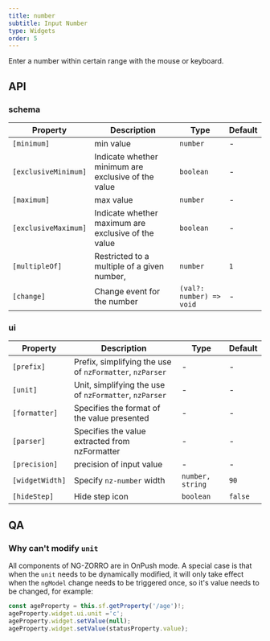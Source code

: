 ```yaml
---
title: number
subtitle: Input Number
type: Widgets
order: 5
---
```


Enter a number within certain range with the mouse or keyboard.

## API

### schema

| Property | Description | Type | Default |
|----------|-------------|------|---------|
| `[minimum]` | min value | `number` | - |
| `[exclusiveMinimum]` | Indicate whether minimum are exclusive of the value | `boolean` | - |
| `[maximum]` | max value | `number` | - |
| `[exclusiveMaximum]` | Indicate whether maximum are exclusive of the value | `boolean` | - |
| `[multipleOf]` | Restricted to a multiple of a given number, | `number` | `1` |
| `[change]` | Change event for the number | `(val?: number) => void` | - |

### ui

| Property | Description | Type | Default |
|----------|-------------|------|---------|
| `[prefix]` | Prefix, simplifying the use of `nzFormatter`, `nzParser` | - | - |
| `[unit]` | Unit, simplifying the use of `nzFormatter`, `nzParser` | - | - |
| `[formatter]` | Specifies the format of the value presented | - | - |
| `[parser]` | Specifies the value extracted from nzFormatter | - | - |
| `[precision]` | precision of input value | - | - |
| `[widgetWidth]` | Specify `nz-number` width | `number, string` | `90` |
| `[hideStep]` | Hide step icon | `boolean` | `false` |

## QA

### Why can't modify `unit`

All components of NG-ZORRO are in OnPush mode. A special case is that when the `unit` needs to be dynamically modified, it will only take effect when the `ngModel` change needs to be triggered once, so it's value needs to be changed, for example:

```ts
const ageProperty = this.sf.getProperty('/age')!;
ageProperty.widget.ui.unit ='c';
ageProperty.widget.setValue(null);
ageProperty.widget.setValue(statusProperty.value);
```

